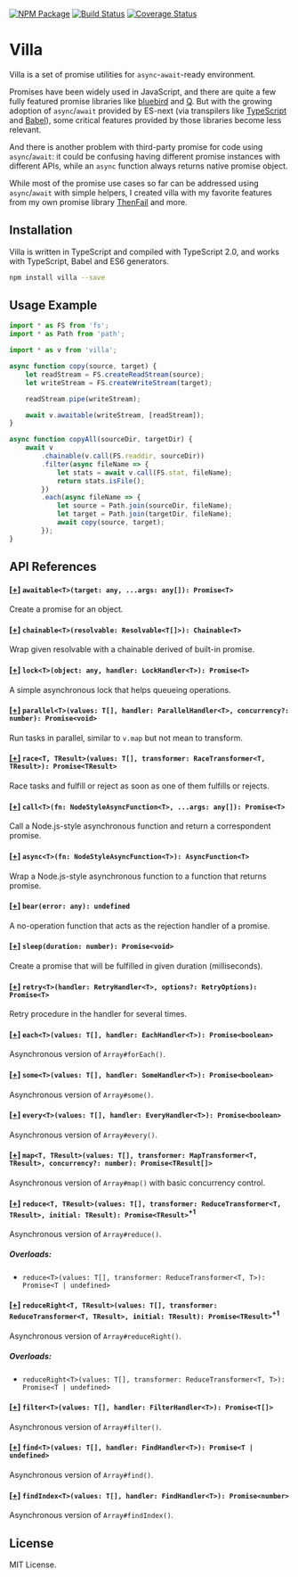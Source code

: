 [![NPM Package](https://badge.fury.io/js/villa.svg)](https://www.npmjs.com/package/villa)
[![Build Status](https://travis-ci.org/vilic/villa.svg)](https://travis-ci.org/vilic/villa)
[![Coverage Status](https://coveralls.io/repos/github/vilic/villa/badge.svg?branch=master)](https://coveralls.io/github/vilic/villa?branch=master)

# Villa

Villa is a set of promise utilities for `async`-`await`-ready environment.

Promises have been widely used in JavaScript, and there are quite a few fully
featured promise libraries like
[bluebird](https://github.com/petkaantonov/bluebird) and
[Q](https://github.com/kriskowal/q). But with the growing adoption of
`async`/`await` provided by ES-next (via transpilers like
[TypeScript](http://www.typescriptlang.org/) and [Babel](http://babeljs.io/)),
some critical features provided by those libraries become less relevant.

And there is another problem with third-party promise for code using
`async`/`await`: it could be confusing having different promise instances with
different APIs, while an `async` function always returns native promise object.

While most of the promise use cases so far can be addressed using
`async`/`await` with simple helpers, I created villa with my favorite features
from my own promise library [ThenFail](https://github.com/vilic/thenfail) and
more.

## Installation

Villa is written in TypeScript and compiled with TypeScript 2.0, and works with
TypeScript, Babel and ES6 generators.

```sh
npm install villa --save
```

## Usage Example
```ts
import * as FS from 'fs';
import * as Path from 'path';

import * as v from 'villa';

async function copy(source, target) {
    let readStream = FS.createReadStream(source);
    let writeStream = FS.createWriteStream(target);

    readStream.pipe(writeStream);

    await v.awaitable(writeStream, [readStream]);
}

async function copyAll(sourceDir, targetDir) {
    await v
        .chainable(v.call(FS.readdir, sourceDir))
        .filter(async fileName => {
            let stats = await v.call(FS.stat, fileName);
            return stats.isFile();
        })
        .each(async fileName => {
            let source = Path.join(sourceDir, fileName);
            let target = Path.join(targetDir, fileName);
            await copy(source, target);
        });
}
```

## API References

<!-- docheat:functions -->

#### [[+]](src/awaitable.ts#L14) `awaitable<T>(target: any, ...args: any[]): Promise<T>`

Create a promise for an object.

#### [[+]](src/chainable.ts#L94) `chainable<T>(resolvable: Resolvable<T[]>): Chainable<T>`

Wrap given resolvable with a chainable derived of built-in promise.

#### [[+]](src/concurrency.ts#L21) `lock<T>(object: any, handler: LockHandler<T>): Promise<T>`

A simple asynchronous lock that helps queueing operations.

#### [[+]](src/concurrency.ts#L32) `parallel<T>(values: T[], handler: ParallelHandler<T>, concurrency?: number): Promise<void>`

Run tasks in parallel, similar to `v.map` but not mean to transform.

#### [[+]](src/concurrency.ts#L41) `race<T, TResult>(values: T[], transformer: RaceTransformer<T, TResult>): Promise<TResult>`

Race tasks and fulfill or reject as soon as one of them fulfills or rejects.

#### [[+]](src/function.ts#L15) `call<T>(fn: NodeStyleAsyncFunction<T>, ...args: any[]): Promise<T>`

Call a Node.js-style asynchronous function and return a correspondent
promise.

#### [[+]](src/function.ts#L33) `async<T>(fn: NodeStyleAsyncFunction<T>): AsyncFunction<T>`

Wrap a Node.js-style asynchronous function to a function that returns
promise.

#### [[+]](src/miscellaneous.ts#L6) `bear(error: any): undefined`

A no-operation function that acts as the rejection handler of a promise.

#### [[+]](src/miscellaneous.ts#L14) `sleep(duration: number): Promise<void>`

Create a promise that will be fulfilled in given duration (milliseconds).

#### [[+]](src/miscellaneous.ts#L33) `retry<T>(handler: RetryHandler<T>, options?: RetryOptions): Promise<T>`

Retry procedure in the handler for several times.

#### [[+]](src/array.ts#L10) `each<T>(values: T[], handler: EachHandler<T>): Promise<boolean>`

Asynchronous version of `Array#forEach()`.

#### [[+]](src/array.ts#L25) `some<T>(values: T[], handler: SomeHandler<T>): Promise<boolean>`

Asynchronous version of `Array#some()`.

#### [[+]](src/array.ts#L40) `every<T>(values: T[], handler: EveryHandler<T>): Promise<boolean>`

Asynchronous version of `Array#every()`.

#### [[+]](src/array.ts#L55) `map<T, TResult>(values: T[], transformer: MapTransformer<T, TResult>, concurrency?: number): Promise<TResult[]>`

Asynchronous version of `Array#map()` with basic concurrency control.

#### [[+]](src/array.ts#L117) `reduce<T, TResult>(values: T[], transformer: ReduceTransformer<T, TResult>, initial: TResult): Promise<TResult>`<sup>+1</sup>

Asynchronous version of `Array#reduce()`.

##### Overloads:

- `reduce<T>(values: T[], transformer: ReduceTransformer<T, T>): Promise<T | undefined>`

#### [[+]](src/array.ts#L128) `reduceRight<T, TResult>(values: T[], transformer: ReduceTransformer<T, TResult>, initial: TResult): Promise<TResult>`<sup>+1</sup>

Asynchronous version of `Array#reduceRight()`.

##### Overloads:

- `reduceRight<T>(values: T[], transformer: ReduceTransformer<T, T>): Promise<T | undefined>`

#### [[+]](src/array.ts#L141) `filter<T>(values: T[], handler: FilterHandler<T>): Promise<T[]>`

Asynchronous version of `Array#filter()`.

#### [[+]](src/array.ts#L159) `find<T>(values: T[], handler: FindHandler<T>): Promise<T | undefined>`

Asynchronous version of `Array#find()`.

#### [[+]](src/array.ts#L173) `findIndex<T>(values: T[], handler: FindHandler<T>): Promise<number>`

Asynchronous version of `Array#findIndex()`.

<!-- endcheat -->

## License

MIT License.

